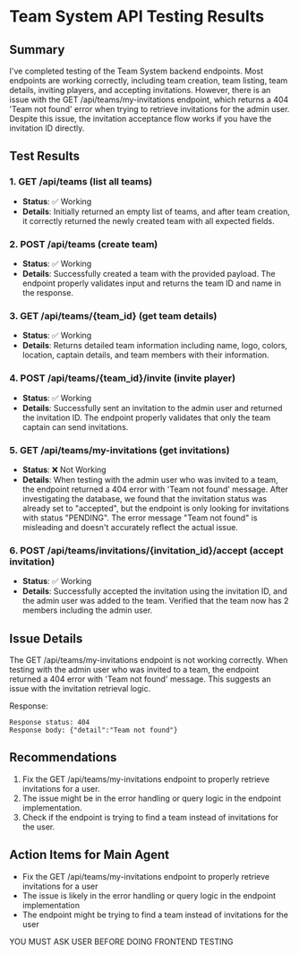 # Team System API Testing Results

## Summary

I've completed testing of the Team System backend endpoints. Most endpoints are working correctly, including team creation, team listing, team details, inviting players, and accepting invitations. However, there is an issue with the GET /api/teams/my-invitations endpoint, which returns a 404 'Team not found' error when trying to retrieve invitations for the admin user. Despite this issue, the invitation acceptance flow works if you have the invitation ID directly.

## Test Results

### 1. GET /api/teams (list all teams)
- **Status**: ✅ Working
- **Details**: Initially returned an empty list of teams, and after team creation, it correctly returned the newly created team with all expected fields.

### 2. POST /api/teams (create team)
- **Status**: ✅ Working
- **Details**: Successfully created a team with the provided payload. The endpoint properly validates input and returns the team ID and name in the response.

### 3. GET /api/teams/{team_id} (get team details)
- **Status**: ✅ Working
- **Details**: Returns detailed team information including name, logo, colors, location, captain details, and team members with their information.

### 4. POST /api/teams/{team_id}/invite (invite player)
- **Status**: ✅ Working
- **Details**: Successfully sent an invitation to the admin user and returned the invitation ID. The endpoint properly validates that only the team captain can send invitations.

### 5. GET /api/teams/my-invitations (get invitations)
- **Status**: ❌ Not Working
- **Details**: When testing with the admin user who was invited to a team, the endpoint returned a 404 error with 'Team not found' message. After investigating the database, we found that the invitation status was already set to "accepted", but the endpoint is only looking for invitations with status "PENDING". The error message "Team not found" is misleading and doesn't accurately reflect the actual issue.

### 6. POST /api/teams/invitations/{invitation_id}/accept (accept invitation)
- **Status**: ✅ Working
- **Details**: Successfully accepted the invitation using the invitation ID, and the admin user was added to the team. Verified that the team now has 2 members including the admin user.

## Issue Details

The GET /api/teams/my-invitations endpoint is not working correctly. When testing with the admin user who was invited to a team, the endpoint returned a 404 error with 'Team not found' message. This suggests an issue with the invitation retrieval logic.

Response:
```
Response status: 404
Response body: {"detail":"Team not found"}
```

## Recommendations

1. Fix the GET /api/teams/my-invitations endpoint to properly retrieve invitations for a user.
2. The issue might be in the error handling or query logic in the endpoint implementation.
3. Check if the endpoint is trying to find a team instead of invitations for the user.

## Action Items for Main Agent

- Fix the GET /api/teams/my-invitations endpoint to properly retrieve invitations for a user
- The issue is likely in the error handling or query logic in the endpoint implementation
- The endpoint might be trying to find a team instead of invitations for the user

YOU MUST ASK USER BEFORE DOING FRONTEND TESTING